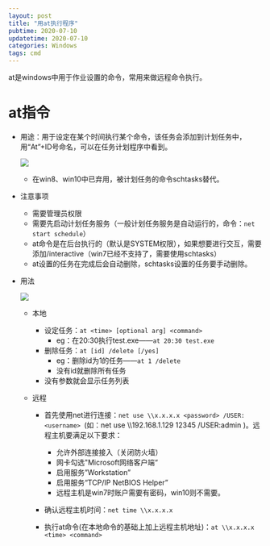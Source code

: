 ```yaml
---
layout: post
title: "用at执行程序"
pubtime: 2020-07-10
updatetime: 2020-07-10
categories: Windows
tags: cmd
---
```


at是windows中用于作业设置的命令，常用来做远程命令执行。

# at指令

* 用途：用于设定在某个时间执行某个命令，该任务会添加到计划任务中，用“At”+ID号命名，可以在任务计划程序中看到。

   ![](https://chrishuppor.github.io/image/2020-7-11-1.png)

  * 在win8、win10中已弃用，被计划任务的命令schtasks替代。

* 注意事项

  * 需要管理员权限
  * 需要先启动计划任务服务（一般计划任务服务是自动运行的，命令：```net start schedule```）
  * at命令是在后台执行的（默认是SYSTEM权限），如果想要进行交互，需要添加/interactive（win7已经不支持了，需要使用schtasks）
  * at设置的任务在完成后会自动删除，schtasks设置的任务要手动删除。

* 用法

  ![](https://chrishuppor.github.io/image/2020-7-11-2.png)

  * 本地

    * 设定任务：```at <time> [optional arg] <command>```
      * eg：在20:30执行test.exe——```at 20:30 test.exe```
    * 删除任务：```at [id] /delete [/yes]```
      * eg：删除id为1的任务——```at 1 /delete```
      * 没有id就删除所有任务
    * 没有参数就会显示任务列表

  * 远程

    * 首先使用net进行连接：```net use \\x.x.x.x <password> /USER:<username> ```(如：net use \\\192.168.1.129 12345 /USER:admin )。远程主机要满足以下要求：
      * 允许外部连接接入（关闭防火墙）
      * 网卡勾选"Microsoft网络客户端“
      * 启用服务”Workstation”
      * 启用服务“TCP/IP NetBIOS Helper”
      * 远程主机是win7时账户需要有密码，win10则不需要。

    * 确认远程主机时间：```net time \\x.x.x.x ```
    * 执行at命令(在本地命令的基础上加上远程主机地址)：```at \\x.x.x.x <time> <command>```

